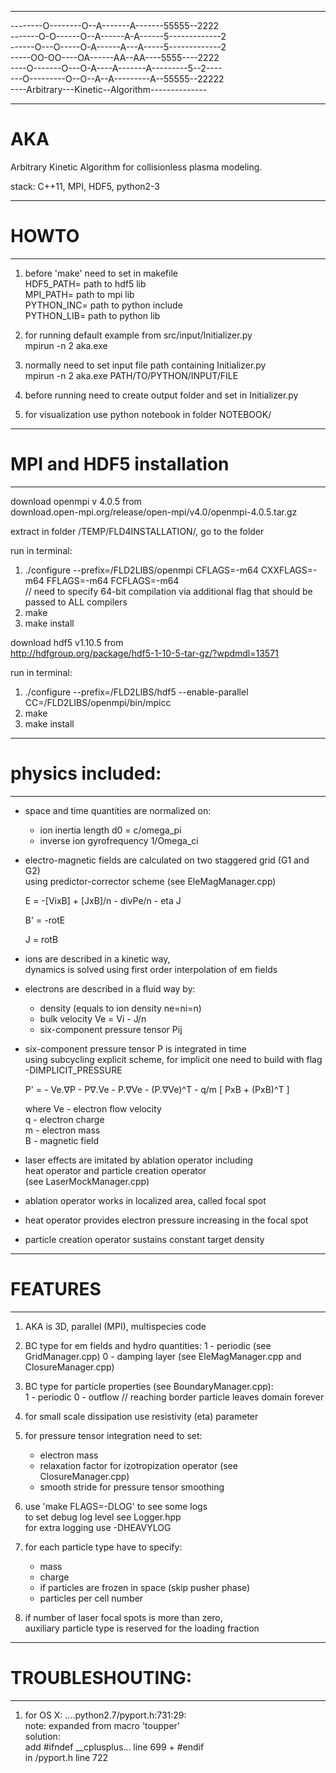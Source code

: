 
________________________________________________
--------O--------O--A-------A-------55555--2222    
-------O-O------O--A------A-A------5-------------2  
------O---O-----O-A------A---A-----5-------------2  
-----OO-OO----OA------AA--AA----5555----2222    
----O-------O---O-A----A-------A---------5--2----    
---O---------O--O--A--A---------A--55555--22222  
----Arbitrary---Kinetic--Algorithm--------------
________________________________________________

# AKA
 Arbitrary Kinetic Algorithm 
 for collisionless plasma modeling.

 stack: C++11, MPI, HDF5, python2-3

_______________________
#       HOWTO
_______________________
1. before 'make' need to set in makefile    
    HDF5_PATH= path to hdf5 lib    
    MPI_PATH= path to mpi lib     
    PYTHON_INC= path to python include   
    PYTHON_LIB= path to python lib   

2. for running default example from src/input/Initializer.py    
    mpirun -n 2 aka.exe   

3. normally need to set input file path containing Initializer.py     
    mpirun -n 2 aka.exe PATH/TO/PYTHON/INPUT/FILE   

4. before running need to create output folder and set in Initializer.py    

5. for visualization use python notebook in folder NOTEBOOK/    

___________________________________
#     MPI and HDF5 installation
___________________________________

download openmpi v 4.0.5 from    
download.open-mpi.org/release/open-mpi/v4.0/openmpi-4.0.5.tar.gz   

extract in folder /TEMP/FLD4INSTALLATION/, go to the folder   

run in terminal:    
1. ./configure --prefix=/FLD2LIBS/openmpi CFLAGS=-m64 CXXFLAGS=-m64 FFLAGS=-m64 FCFLAGS=-m64   
// need to specify 64-bit compilation via additional flag that should be passed to ALL compilers   
2. make   
3. make install   

download hdf5 v1.10.5 from    
http://hdfgroup.org/package/hdf5-1-10-5-tar-gz/?wpdmdl=13571    

run in terminal:   
1. ./configure --prefix=/FLD2LIBS/hdf5 --enable-parallel CC=/FLD2LIBS/openmpi/bin/mpicc   
2. make   
3. make install   

_______________________
# physics included:
_______________________   
* space and time quantities are normalized on:  
  - ion inertia length d0 = c/omega_pi  
  - inverse ion gyrofrequency 1/Omega_ci  

* electro-magnetic fields are calculated on two staggered grid (G1 and G2)  
  using predictor-corrector scheme (see EleMagManager.cpp)  

  E = -[VixB] + [JxB]/n - divPe/n - eta J   

  B' = -rotE  

  J = rotB  

* ions are described in a kinetic way,   
  dynamics is solved using first order interpolation of em fields  

* electrons are described in a fluid way by:   
  - density (equals to ion density ne=ni=n)   
  - bulk velocity Ve = Vi - J/n  
  - six-component pressure tensor Pij  

* six-component pressure tensor P is integrated in time   
  using subcycling explicit scheme, 
  for implicit one need to build with flag -DIMPLICIT_PRESSURE

  P' = - Ve.∇P - P∇.Ve - P.∇Ve - (P.∇Ve)^T - q/m [ PxB + (PxB)^T ]   

  where Ve - electron flow velocity  
        q - electron charge    
        m - electron mass   
        B - magnetic field   
 
* laser effects are imitated by ablation operator including  
  heat operator and particle creation operator   
  (see LaserMockManager.cpp)  

* ablation operator works in localized area, called focal spot  

* heat operator provides electron pressure increasing in the focal spot  

* particle creation operator sustains constant target density   



_______________________
#     FEATURES
_______________________
1. AKA is 3D, parallel (MPI), multispecies code 

2. BC type for em fields and hydro quantities: 
   1 - periodic (see GridManager.cpp)
   0 - damping layer (see EleMagManager.cpp and ClosureManager.cpp)

3. BC type for particle properties (see BoundaryManager.cpp):  
   1 - periodic 
   0 - outflow // reaching border particle leaves domain forever

4. for small scale dissipation use resistivity (eta) parameter

5. for pressure tensor integration need to set:   
   * electron mass   
   * relaxation factor for izotropization operator (see ClosureManager.cpp)     
   * smooth stride for pressure tensor smoothing    

6. use 'make FLAGS=-DLOG' to  see some logs    
   to set debug log level see Logger.hpp   
   for extra logging use -DHEAVYLOG    

7. for each particle type have to specify:   
   * mass   
   * charge   
   * if particles are frozen in space (skip pusher phase)  
   * particles per cell number   

8. if number of laser focal spots is more than zero,      
   auxiliary particle type is reserved for the loading fraction 

_______________________
#   TROUBLESHOUTING:
_______________________
1.  for OS X: ....python2.7/pyport.h:731:29:   
    note: expanded from macro 'toupper'    
    solution:     
    add #ifndef __cplusplus... line 699 + #endif    
    in /pyport.h line 722    


